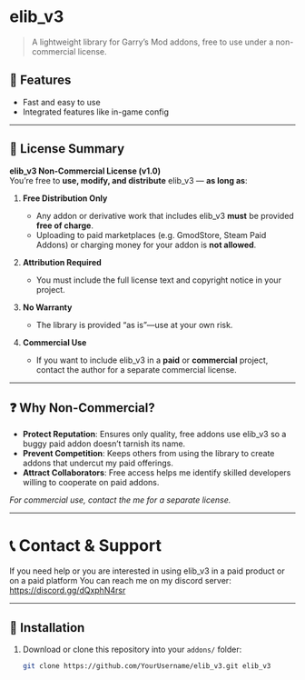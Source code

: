 # elib_v3

> A lightweight library for Garry’s Mod addons, free to use under a non-commercial license.

## 🚀 Features

- Fast and easy to use
- Integrated features like in-game config

---

## 📜 License Summary

**elib_v3 Non-Commercial License (v1.0)**  
You’re free to **use, modify, and distribute** elib_v3 — **as long as**:

1. **Free Distribution Only**  
   - Any addon or derivative work that includes elib_v3 **must** be provided **free of charge**.  
   - Uploading to paid marketplaces (e.g. GmodStore, Steam Paid Addons) or charging money for your addon is **not allowed**.

2. **Attribution Required**  
   - You must include the full license text and copyright notice in your project.

3. **No Warranty**  
   - The library is provided “as is”—use at your own risk.

4. **Commercial Use**  
   - If you want to include elib_v3 in a **paid** or **commercial** project, contact the author for a separate commercial license.

---

## ❓ Why Non-Commercial?

- **Protect Reputation**: Ensures only quality, free addons use elib_v3 so a buggy paid addon doesn’t tarnish its name.
- **Prevent Competition**: Keeps others from using the library to create addons that undercut my paid offerings.
- **Attract Collaborators**: Free access helps me identify skilled developers willing to cooperate on paid addons.

_For commercial use, contact the me for a separate license._  

---

# 📞 Contact & Support

If you need help or you are interested in using elib_v3 in a paid product or on a paid platform
You can reach me on my discord server: https://discord.gg/dQxphN4rsr

---

## 📂 Installation

1. Download or clone this repository into your `addons/` folder:
   ```bash
   git clone https://github.com/YourUsername/elib_v3.git elib_v3
